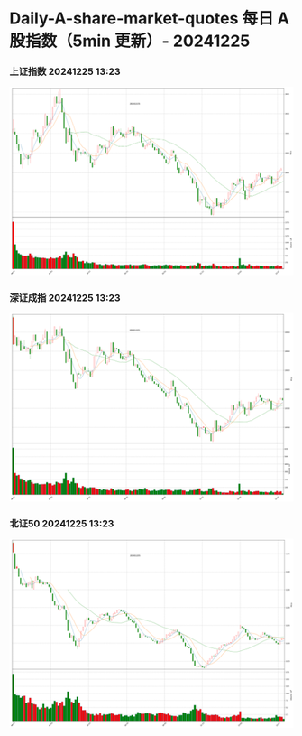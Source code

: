 
# Daily-A-share-market-quotes 每日 A 股指数（5min 更新）- 20241225

### 上证指数 20241225 13:23
![](./fig/2024/12/20241225-sh000001.png)

### 深证成指 20241225 13:23
![](./fig/2024/12/20241225-sz399001.png)

### 北证50 20241225 13:23
![](./fig/2024/12/20241225-bj899050.png)

